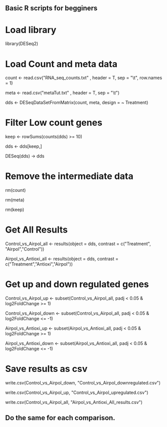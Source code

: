 ## Basic R scripts for begginers ##


# Load library
library(DESeq2)

# Load Count and meta data

count <- read.csv("RNA_seq_counts.txt" , header = T, sep = "\t", row.names = 1)

meta <- read.csv("metaTut.txt" , header = T, sep = "\t")

dds <- DESeqDataSetFromMatrix(count, meta, design = ~ Treatment)


# Filter Low count genes

keep <- rowSums(counts(dds) >= 10)

dds <- dds[keep,]

DESeq(dds) -> dds

# Remove the intermediate data

rm(count)

rm(meta)

rm(keep)

# Get All Results

Control_vs_Airpol_all <- results(object = dds, contrast = c("Treatment", "Airpol","Control"))

Airpol_vs_Antioxi_all <- results(object = dds, contrast = c("Treatment","Antioxi","Airpol"))


# Get up and down regulated genes

Control_vs_Airpol_up <- subset(Control_vs_Airpol_all, padj < 0.05 & log2FoldChange >= 1)

Control_vs_Airpol_down <- subset(Control_vs_Airpol_all, padj < 0.05 & log2FoldChange <= -1)

Airpol_vs_Antioxi_up <- subset(Airpol_vs_Antioxi_all, padj < 0.05 & log2FoldChange >= 1)

Airpol_vs_Antioxi_down <- subset(Airpol_vs_Antioxi_all, padj < 0.05 & log2FoldChange <= -1)

# Save results as csv
write.csv(Control_vs_Airpol_down, "Control_vs_Airpol_downregulated.csv")

write.csv(Control_vs_Airpol_up, "Control_vs_Airpol_upregulated.csv")

write.csv(Control_vs_Airpol_all, "Airpol_vs_Antioxi_All_results.csv")

## Do the same for each comparison.
